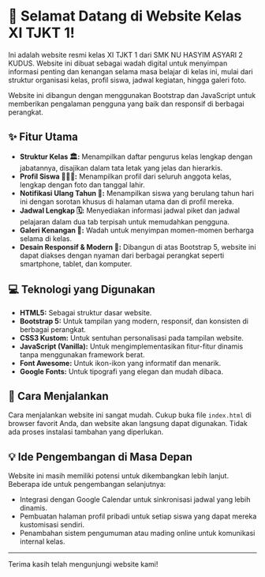 # 👋 Selamat Datang di Website Kelas XI TJKT 1!

Ini adalah website resmi kelas XI TJKT 1 dari SMK NU HASYIM ASYARI 2 KUDUS. Website ini dibuat sebagai wadah digital untuk menyimpan informasi penting dan kenangan selama masa belajar di kelas ini, mulai dari struktur organisasi kelas, profil siswa, jadwal kegiatan, hingga galeri foto.

Website ini dibangun dengan menggunakan Bootstrap dan JavaScript untuk memberikan pengalaman pengguna yang baik dan responsif di berbagai perangkat.

## ✨ Fitur Utama

- **Struktur Kelas 🏛️:** Menampilkan daftar pengurus kelas lengkap dengan jabatannya, disajikan dalam tata letak yang jelas dan hierarkis.
- **Profil Siswa 🧑‍🤝‍🧑:** Menampilkan profil dari seluruh anggota kelas, lengkap dengan foto dan tanggal lahir.
- **Notifikasi Ulang Tahun 🎂:** Menampilkan siswa yang berulang tahun hari ini dengan sorotan khusus di halaman utama dan di profil mereka.
- **Jadwal Lengkap 🗓️:** Menyediakan informasi jadwal piket dan jadwal pelajaran dalam dua tab terpisah untuk memudahkan pengguna.
- **Galeri Kenangan 📸:** Wadah untuk menyimpan momen-momen berharga selama di kelas.
- **Desain Responsif & Modern 📱:** Dibangun di atas Bootstrap 5, website ini dapat diakses dengan nyaman dari berbagai perangkat seperti smartphone, tablet, dan komputer.

## 💻 Teknologi yang Digunakan

- **HTML5:** Sebagai struktur dasar website.
- **Bootstrap 5:** Untuk tampilan yang modern, responsif, dan konsisten di berbagai perangkat.
- **CSS3 Kustom:** Untuk sentuhan personalisasi pada tampilan website.
- **JavaScript (Vanilla):** Untuk mengimplementasikan fitur-fitur dinamis tanpa menggunakan framework berat.
- **Font Awesome:** Untuk ikon-ikon yang informatif dan menarik.
- **Google Fonts:** Untuk tipografi yang elegan dan mudah dibaca.

## 🚀 Cara Menjalankan

Cara menjalankan website ini sangat mudah. Cukup buka file `index.html` di browser favorit Anda, dan website akan langsung dapat digunakan. Tidak ada proses instalasi tambahan yang diperlukan.

## 💡 Ide Pengembangan di Masa Depan

Website ini masih memiliki potensi untuk dikembangkan lebih lanjut. Beberapa ide untuk pengembangan selanjutnya:

- Integrasi dengan Google Calendar untuk sinkronisasi jadwal yang lebih dinamis.
- Pembuatan halaman profil pribadi untuk setiap siswa yang dapat mereka kustomisasi sendiri.
- Penambahan sistem pengumuman atau mading online untuk komunikasi internal kelas.

---

Terima kasih telah mengunjungi website kami!